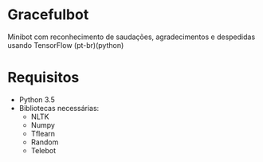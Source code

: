 # Gracefulbot
Minibot com reconhecimento de saudações, agradecimentos e despedidas usando TensorFlow (pt-br)(python)

# Requisitos
- Python 3.5
- Bibliotecas necessárias:
    - NLTK
    - Numpy
    - Tflearn
    - Random
    - Telebot


